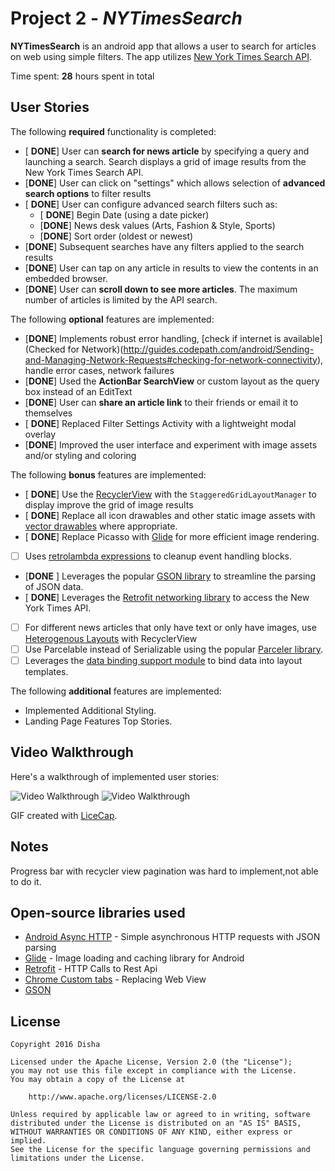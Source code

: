 
# Project 2 - *NYTimesSearch*

**NYTimesSearch** is an android app that allows a user to search for articles on web using simple filters. The app utilizes [New York Times Search API](http://developer.nytimes.com/docs/read/article_search_api_v2).

Time spent: **28** hours spent in total

## User Stories

The following **required** functionality is completed:

* [ **DONE**] User can **search for news article** by specifying a query and launching a search. Search displays a grid of image results from the New York Times Search API.
* [**DONE**] User can click on "settings" which allows selection of **advanced search options** to filter results
* [ **DONE**] User can configure advanced search filters such as:
  * [ **DONE**] Begin Date (using a date picker)
  * [**DONE**] News desk values (Arts, Fashion & Style, Sports)
  * [**DONE**] Sort order (oldest or newest)
* [**DONE**] Subsequent searches have any filters applied to the search results
* [**DONE**] User can tap on any article in results to view the contents in an embedded browser.
* [**DONE**] User can **scroll down to see more articles**. The maximum number of articles is limited by the API search.

The following **optional** features are implemented:

* [**DONE**] Implements robust error handling, [check if internet is available](Checked for Network)(http://guides.codepath.com/android/Sending-and-Managing-Network-Requests#checking-for-network-connectivity), handle error cases, network failures
* [**DONE**] Used the **ActionBar SearchView** or custom layout as the query box instead of an EditText
* [**DONE**] User can **share an article link** to their friends or email it to themselves
* [ **DONE**] Replaced Filter Settings Activity with a lightweight modal overlay
* [**DONE**] Improved the user interface and experiment with image assets and/or styling and coloring

The following **bonus** features are implemented:

* [ **DONE**] Use the [RecyclerView](http://guides.codepath.com/android/Using-the-RecyclerView) with the `StaggeredGridLayoutManager` to display improve the grid of image results
* [ **DONE**] Replace all icon drawables and other static image assets with [vector drawables](http://guides.codepath.com/android/Drawables#vector-drawables) where appropriate.
* [ **DONE**] Replace Picasso with [Glide](http://inthecheesefactory.com/blog/get-to-know-glide-recommended-by-google/en) for more efficient image rendering.
* [ ] Uses [retrolambda expressions](http://guides.codepath.com/android/Lambda-Expressions) to cleanup event handling blocks.
* [**DONE** ] Leverages the popular [GSON library](http://guides.codepath.com/android/Using-Android-Async-Http-Client#decoding-with-gson-library) to streamline the parsing of JSON data.
* [ **DONE**] Leverages the [Retrofit networking library](http://guides.codepath.com/android/Consuming-APIs-with-Retrofit) to access the New York Times API.
* [ ] For different news articles that only have text or only have images, use [Heterogenous Layouts](http://guides.codepath.com/android/Heterogenous-Layouts-inside-RecyclerView) with RecyclerView
* [ ] Use Parcelable instead of Serializable using the popular [Parceler library](http://guides.codepath.com/android/Using-Parceler).
* [ ] Leverages the [data binding support module](http://guides.codepath.com/android/Applying-Data-Binding-for-Views) to bind data into layout templates.

The following **additional** features are implemented:

 - Implemented Additional Styling. 
 - Landing Page Features Top Stories.
 
 

## Video Walkthrough

Here's a walkthrough of implemented user stories:

<img src='https://github.com/dsatija/New-York-Times-Article-Search/blob/master/nyt_2.gif' title='Video Walkthrough' width='' alt='Video Walkthrough' />
<img src='https://github.com/dsatija/New-York-Times-Article-Search/blob/master/nyt_3.gif' title='Video Walkthrough' width='' alt='Video Walkthrough' />


GIF created with [LiceCap](http://www.cockos.com/licecap/).

## Notes

Progress bar with recycler view pagination was hard to implement,not able to do it.

## Open-source libraries used

- [Android Async HTTP](https://github.com/loopj/android-async-http) - Simple asynchronous HTTP requests with JSON parsing
- [Glide](https://github.com/bumptech/glide) - Image loading and caching library for Android
- [Retrofit](https://square.github.io/retrofit/) - HTTP Calls to Rest Api
- [Chrome Custom tabs]( https://developer.chrome.com/multidevice/android/customtabs/) - Replacing Web View
- [GSON](https://square.github.io/retrofit/)

## License

    Copyright 2016 Disha

    Licensed under the Apache License, Version 2.0 (the "License");
    you may not use this file except in compliance with the License.
    You may obtain a copy of the License at

        http://www.apache.org/licenses/LICENSE-2.0

    Unless required by applicable law or agreed to in writing, software
    distributed under the License is distributed on an "AS IS" BASIS,
    WITHOUT WARRANTIES OR CONDITIONS OF ANY KIND, either express or implied.
    See the License for the specific language governing permissions and
    limitations under the License.

